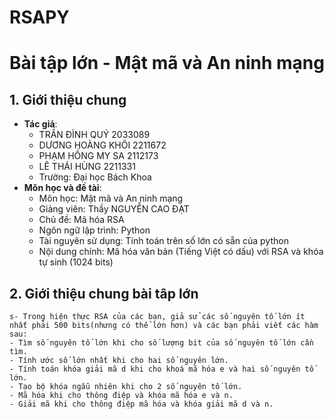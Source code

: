 # RSAPY
Bài tập lớn - Mật mã và An ninh mạng
=============================

## 1. Giới thiệu chung

  - **Tác giả**:
    - TRẦN ĐÌNH QUÝ 2033089
    - DƯƠNG HOÀNG KHÔI 2211672
    - PHẠM HỒNG MY SA 2112173
    - LÊ THÁI HÙNG 2211331
    - Trường: Đại học Bách Khoa
  - **Môn học và đề tài**:
    - Môn học: Mật mã và An ninh mạng 
    - Giảng viên: Thầy NGUYỄN CAO ĐẠT
    - Chủ đề: Mã hóa RSA
    - Ngôn ngữ lập trình: Python
    - Tài nguyên sử dụng: Tính toán trên số lớn có sẵn của python
    - Nội dung chính: Mã hóa văn bản (Tiếng Việt có dấu) với RSA và khóa tự sinh (1024 bits)
      
## 2. Giới thiệu chung bài tâp lớn
    s- Trong hiện thực RSA của các bạn, giả sử các số nguyên tố lớn ít nhất phải 500 bits(nhưng có thể lớn hơn) và các bạn phải viết các hàm sau:
    - Tìm số nguyên tố lớn khi cho số lượng bit của số nguyên tố lớn cần tìm.
    - Tính ước số lớn nhất khi cho hai số nguyên lớn.
    - Tính toán khóa giải mã d khi cho khoá mã hóa e và hai số nguyên tố lớn.
    - Tạo bộ khóa ngẫu nhiên khi cho 2 số nguyên tố lớn.
    - Mã hóa khi cho thông điệp và khóa mã hóa e và n.
    - Giải mã khi cho thông điệp mã hóa và khóa giải mã d và n. 
